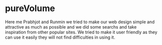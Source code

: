 # pureVolume
Here me Prabhjot and Runmin we tried to make our web design simple and attractive as much as possible and we did some searchs and take inspiration from other popular sites. We tried to make it user friendly as they can use it easily they will not find difficulties in using it.
